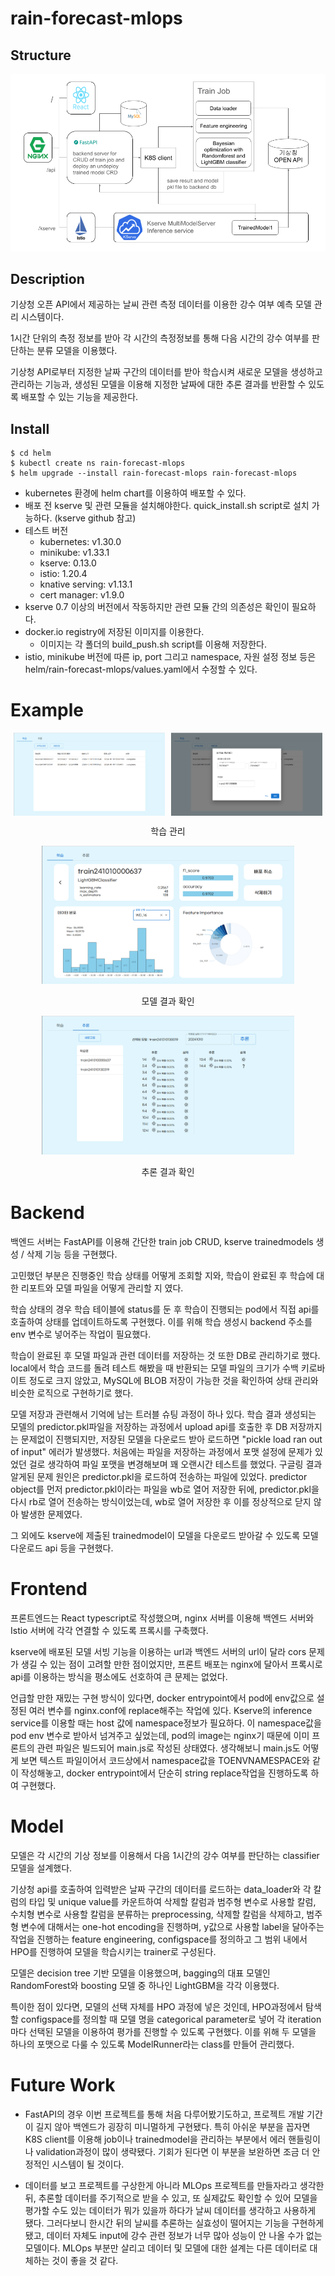 # rain-forecast-mlops

## Structure

![Structure](/res/rain_structure.png)

## Description

기상청 오픈 API에서 제공하는 날씨 관련 측정 데이터를 이용한 강수 여부 예측 모델 관리 시스템이다.

1시간 단위의 측정 정보를 받아 각 시간의 측정정보를 통해 다음 시간의 강수 여부를 판단하는 분류 모델을 이용했다.

기상청 API로부터 지정한 날짜 구간의 데이터를 받아 학습시켜 새로운 모델을 생성하고 관리하는 기능과,
생성된 모델을 이용해 지정한 날짜에 대한 추론 결과를 반환할 수 있도록 배포할 수 있는 기능을 제공한다.

## Install

```commandline
$ cd helm
$ kubectl create ns rain-forecast-mlops
$ helm upgrade --install rain-forecast-mlops rain-forecast-mlops
```
- kubernetes 환경에 helm chart를 이용하여 배포할 수 있다.
- 배포 전 kserve 및 관련 모듈을 설치해야한다. quick_install.sh script로 설치 가능하다. (kserve github 참고)
- 테스트 버전
  - kubernetes: v1.30.0
  - minikube: v1.33.1
  - kserve: 0.13.0
  - istio: 1.20.4
  - knative serving: v1.13.1
  - cert manager: v1.9.0
- kserve 0.7 이상의 버전에서 작동하지만 관련 모듈 간의 의존성은 확인이 필요하다.
- docker.io registry에 저장된 이미지를 이용한다. 
  - 이미지는 각 폴더의 build_push.sh script를 이용해 저장한다.
- istio, minikube 버전에 따른 ip, port 그리고 namespace, 자원 설정 정보 등은 helm/rain-forecast-mlops/values.yaml에서 수정할 수 있다.

# Example

<div style="display: flex; justify-content: center; align-items: center;">
  <img src="res/rain_train_list.png" alt="train_list" style="width: 48%; margin-right: 2%;">
  <img src="res/rain_train_create.png" alt="train_create" style="width: 48%;">
</div>
<p style="text-align: center;">학습 관리</p>

<div style="text-align: center;">
  <img src="res/rain_model.png" alt="model" style="width: 80%;">
  <p>모델 결과 확인</p>
</div>

<div style="text-align: center;">
  <img src="res/rain_infer.png" alt="infer" style="width: 80%;">
  <p>추론 결과 확인 </p>
</div>

# Backend

백엔드 서버는 FastAPI를 이용해 간단한 train job CRUD, kserve trainedmodels 생성 / 삭제 기능 등을 구현했다. 

고민했던 부분은 진행중인 학습 상태를 어떻게 조회할 지와, 학습이 완료된 후 학습에 대한 리포트와 모델 파일을 어떻게 관리할 지 였다.

학습 상태의 경우 학습 테이블에 status를 둔 후 학습이 진행되는 pod에서 직접 api를 호출하여 상태를 업데이트하도록 구현했다.
이를 위해 학습 생성시 backend 주소를 env 변수로 넣어주는 작업이 필요했다.

학습이 완료된 후 모델 파일과 관련 데이터를 저장하는 것 또한 DB로 관리하기로 했다. 
local에서 학습 코드를 돌려 테스트 해봤을 때 반환되는 모델 파일의 크기가 수백 키로바이트 정도로 크지 않았고, 
MySQL에 BLOB 저장이 가능한 것을 확인하여 상태 관리와 비슷한 로직으로 구현하기로 했다.

모델 저장과 관련해서 기억에 남는 트러블 슈팅 과정이 하나 있다. 학습 결과 생성되는 모델의 predictor.pkl파일을 저장하는 과정에서
upload api를 호출한 후 DB 저장까지는 문제없이 진행되지만, 저장된 모델을 다운로드 받아 로드하면 "pickle load ran out of input" 에러가 발생했다.
처음에는 파일을 저장하는 과정에서 포맷 설정에 문제가 있었던 걸로 생각하여 파일 포맷을 변경해보며 꽤 오랜시간 테스트를 했었다.
구글링 결과 알게된 문제 원인은 predictor.pkl을 로드하여 전송하는 파일에 있었다.
predictor object를 먼저 predictor.pkl이라는 파일을 wb로 열어 저장한 뒤에,
predictor.pkl을 다시 rb로 열어 전송하는 방식이었는데, wb로 열어 저장한 후 이를 정상적으로 닫지 않아 발생한 문제였다.

그 외에도 kserve에 제출된 trainedmodel이 모델을 다운로드 받아갈 수 있도록 모델 다운로드 api 등을 구현했다.

# Frontend

프론트엔드는 React typescript로 작성했으며, nginx 서버를 이용해 백엔드 서버와 Istio 서버에 각각 연결할 수 있도록 프록시를 구축했다.

kserve에 배포된 모델 서빙 기능을 이용하는 url과 백엔드 서버의 url이 달라 cors 문제가 생길 수 있는 점이 고려할 만한 점이었지만,
프론트 배포는 nginx에 달아서 프록시로 api를 이용하는 방식을 평소에도 선호하여 큰 문제는 없었다.

언급할 만한 재밌는 구현 방식이 있다면, docker entrypoint에서 pod에 env값으로 설정된 여러 변수를 nginx.conf에 replace해주는 작업에 있다.
Kserve의 inference service를 이용할 때는 host 값에 namespace정보가 필요하다.
이 namespace값을 pod env 변수로 받아서 넘겨주고 싶었는데, pod의 image는 nginx기 때문에 이미 프론트의 관련 파일은 빌드되어 main.js로 작성된 상태였다.
생각해보니 main.js도 어떻게 보면 텍스트 파일이어서 코드상에서 namespace값을 TOENVNAMESPACE와 같이 작성해놓고, docker entrypoint에서 단순히 string replace작업을 진행하도록 하여 구현했다.


# Model

모델은 각 시간의 기상 정보를 이용해서 다음 1시간의 강수 여부를 판단하는 classifier 모델을 설계했다.

기상청 api를 호출하여 입력받은 날짜 구간의 데이터를 로드하는 data_loader와
각 칼럼의 타입 및 unique value를 카운트하여 삭제할 칼럼과 범주형 변수로 사용할 칼럼, 수치형 변수로 사용할 칼럼을 분류하는 preprocessing,
삭제할 칼럼을 삭제하고, 범주형 변수에 대해서는 one-hot encoding을 진행하며, y값으로 사용할 label을 달아주는 작업을 진행하는 feature engineering,
configspace를 정의하고 그 범위 내에서 HPO를 진행하여 모델을 학습시키는 trainer로 구성된다.

모델은 decision tree 기반 모델을 이용했으며, bagging의 대표 모델인 RandomForest와 boosting 모델 중 하나인 LightGBM을 각각 이용했다.

특이한 점이 있다면, 모델의 선택 자체를 HPO 과정에 넣은 것인데, 
HPO과정에서 탐색할 configspace를 정의할 때 모델 명을 categorical parameter로 넣어 각 iteration마다 선택된 모델을 이용하여 평가를 진행할 수 있도록 구현했다.
이를 위해 두 모델을 하나의 포맷으로 다룰 수 있도록 ModelRunner라는 class를 만들어 관리했다. 

# Future Work

- FastAPI의 경우 이번 프로젝트를 통해 처음 다루어봤기도하고, 
프로젝트 개발 기간이 길지 않아 백엔드가 굉장히 미니멀하게 구현됐다. 
특히 아쉬운 부분을 꼽자면 K8S client를 이용해 job이나 trainedmodel을 관리하는 부분에서 에러 핸들링이나 validation과정이 많이 생략됐다. 
기회가 된다면 이 부분을 보완하면 조금 더 안정적인 시스템이 될 것이다.

- 데이터를 보고 프로젝트를 구상한게 아니라 MLOps 프로젝트를 만들자라고 생각한 뒤, 
추론할 데이터를 주기적으로 받을 수 있고, 또 실제값도 확인할 수 있어 모델을 평가할 수도 있는 데이터가 뭐가 있을까 하다가
날씨 데이터를 생각하고 사용하게 됐다. 
그러다보니 한시간 뒤의 날씨를 추론하는 실효성이 떨어지는 기능을 구현하게 됐고, 데이터 자체도 input에 강수 관련 정보가 너무 많아 
성능이 안 나올 수가 없는 모델이다. MLOps 부분만 살리고 데이터 및 모델에 대한 설계는 다른 데이터로 대체하는 것이 좋을 것 같다. 